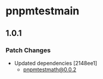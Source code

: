 # pnpmtestmain

## 1.0.1
### Patch Changes

- Updated dependencies [2148ee1]
  - pnpmtestmath@0.0.2
